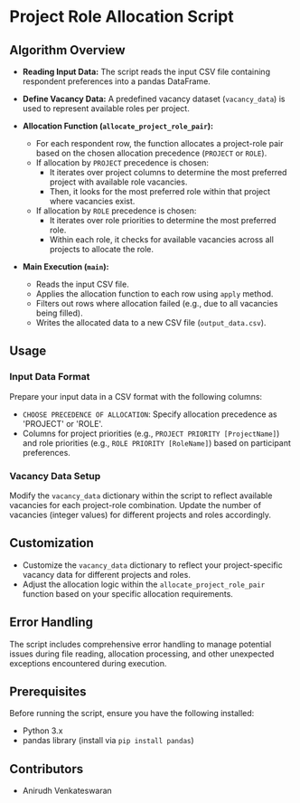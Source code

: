 # Project Role Allocation Script

## Algorithm Overview

- **Reading Input Data:** The script reads the input CSV file containing respondent preferences into a pandas DataFrame.
  
- **Define Vacancy Data:** A predefined vacancy dataset (`vacancy_data`) is used to represent available roles per project.
  
- **Allocation Function (`allocate_project_role_pair`):**
  - For each respondent row, the function allocates a project-role pair based on the chosen allocation precedence (`PROJECT` or `ROLE`).
  - If allocation by `PROJECT` precedence is chosen:
    - It iterates over project columns to determine the most preferred project with available role vacancies.
    - Then, it looks for the most preferred role within that project where vacancies exist.
  - If allocation by `ROLE` precedence is chosen:
    - It iterates over role priorities to determine the most preferred role.
    - Within each role, it checks for available vacancies across all projects to allocate the role.
  
- **Main Execution (`main`):**
  - Reads the input CSV file.
  - Applies the allocation function to each row using `apply` method.
  - Filters out rows where allocation failed (e.g., due to all vacancies being filled).
  - Writes the allocated data to a new CSV file (`output_data.csv`).

## Usage

### Input Data Format

Prepare your input data in a CSV format with the following columns:

- `CHOOSE PRECEDENCE OF ALLOCATION`: Specify allocation precedence as 'PROJECT' or 'ROLE'.
- Columns for project priorities (e.g., `PROJECT PRIORITY [ProjectName]`) and role priorities (e.g., `ROLE PRIORITY [RoleName]`) based on participant preferences.

### Vacancy Data Setup

Modify the `vacancy_data` dictionary within the script to reflect available vacancies for each project-role combination. Update the number of vacancies (integer values) for different projects and roles accordingly.

## Customization

- Customize the `vacancy_data` dictionary to reflect your project-specific vacancy data for different projects and roles.
- Adjust the allocation logic within the `allocate_project_role_pair` function based on your specific allocation requirements.

## Error Handling

The script includes comprehensive error handling to manage potential issues during file reading, allocation processing, and other unexpected exceptions encountered during execution.

## Prerequisites

Before running the script, ensure you have the following installed:

- Python 3.x
- pandas library (install via `pip install pandas`)

## Contributors

- Anirudh Venkateswaran
